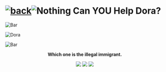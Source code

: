 # [![back](https://cdn.discordapp.com/emojis/887168885747511396?size=32)](https://dxrpy.github.io/Dxrpys-Garbage-Website)![`Nothing`](https://cdn.discordapp.com/attachments/584355797366997002/889386862916014090/nothing.png) Can YOU Help Dora?

![`Bar`](https://cdn.discordapp.com/attachments/584355797366997002/889006586406772746/4M7IWwP.png)

![`Dora`](https://cdn.discordapp.com/attachments/584355797366997002/890504939405733888/AAAABdUq1AkZ8opLu89fSiPYhj2BrL5cpBQONwdLESYWZLNcVasBLybwTRNOylCLf0J50SF17rdiLlwQmHYsksyZY9dXJMGUDi8T.jpg)

![`Bar`](https://cdn.discordapp.com/attachments/584355797366997002/889006586406772746/4M7IWwP.png)

<p align=center>
  <b>
    Which one is the illegal immigrant.
  </b>
</p>
<p align="center">
  <a href="https://dxrpy.github.io/Dxrpys-Garbage-Website/dora_answer_1"><img src="https://cdn.discordapp.com/attachments/584355797366997002/890503631231668285/bee.png"/></a>
  <a href="https://dxrpy.github.io/Dxrpys-Garbage-Website/dora_answer_2"><img src="https://cdn.discordapp.com/attachments/584355797366997002/890503628043980820/bird.png"/></a>
  <a href="https://dxrpy.github.io/Dxrpys-Garbage-Website/dora_answer_3"><img src="https://cdn.discordapp.com/attachments/584355797366997002/890503627322572840/dora.png"/></a>
</p>
